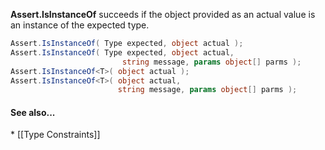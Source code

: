 **Assert.IsInstanceOf** succeeds if the object provided as an actual value is an instance of the expected type.

```C#
Assert.IsInstanceOf( Type expected, object actual );
Assert.IsInstanceOf( Type expected, object actual, 
                         string message, params object[] parms );
Assert.IsInstanceOf<T>( object actual );
Assert.IsInstanceOf<T>( object actual, 
                        string message, params object[] parms );			
```

<h4>See also...</h4>
 * [[Type Constraints]]

